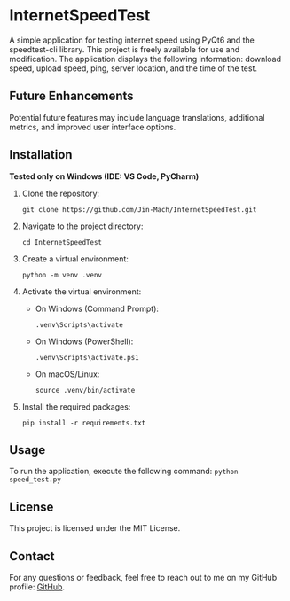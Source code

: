 # InternetSpeedTest
A simple application for testing internet speed using PyQt6 and the speedtest-cli library.
This project is freely available for use and modification.
The application displays the following information: download speed, upload speed, ping, server location, and the time of the test.

## Future Enhancements
Potential future features may include language translations, additional metrics, and improved user interface options.

## Installation
**Tested only on Windows (IDE: VS Code, PyCharm)**
1. Clone the repository:
    ```
    git clone https://github.com/Jin-Mach/InternetSpeedTest.git
    ```

2. Navigate to the project directory:
    ```
    cd InternetSpeedTest
    ```

3. Create a virtual environment:
    ```
    python -m venv .venv
    ```

4. Activate the virtual environment:

   - On Windows (Command Prompt):
     ```
     .venv\Scripts\activate
     ```
   - On Windows (PowerShell):
     ```
     .venv\Scripts\activate.ps1
     ```
   - On macOS/Linux:
     ```
     source .venv/bin/activate
     ```

5. Install the required packages:
    ```
    pip install -r requirements.txt
    ```

## Usage
To run the application, execute the following command:
    ```
    python speed_test.py
    ```

## License
This project is licensed under the MIT License.

## Contact
For any questions or feedback, feel free to reach out to me on my GitHub profile: [GitHub](https://github.com/Jin-Mach).